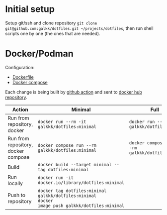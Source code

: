 # Initial setup

Setup git/ssh and clone repository
`git clone git@github.com:galkk/dotfiles.git ~/projects/dotfiles`, then run shell scripts one by one (the ones that are needed).

# Docker/Podman

Configuration: 
* [Dockerfile](Dockerfile)
* [Docker compose](docker-compose.yml)

Each change is being built by [github action](.github/workflows/push-docker-image.yml) and sent to [docker hub repository](https://hub.docker.com/repository/docker/galkkk/dotfiles).

Action| Minimal | Full
-|-|-
Run from repository, docker | `docker run --rm -it galkkk/dotfiles:minimal` | `docker run --rm -it galkkk/dotfiles:full`
Run from repository, docker compose | `docker compose run --rm galkkk/dotfiles:minimal` | `docker compose run --rm galkkk/dotfiles:full`
Build |`docker build --target minimal --tag dotfiles:minimal` |
Run locally | `docker run -it docker.io/library/dotfiles:minimal`
Push to repository | <code>docker tag dotfiles:minimal galkkk/dotfiles:minimal <br>docker image push galkkk/dotfiles:minimal </code>